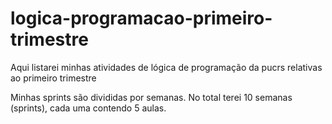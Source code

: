 # logica-programacao-primeiro-trimestre
Aqui listarei minhas atividades de lógica de programação da pucrs relativas ao primeiro trimestre

Minhas sprints são divididas por semanas. No total terei 10 semanas (sprints), cada uma contendo 5 aulas.
